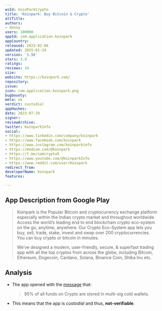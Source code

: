 ```yaml
---
wsId: koinParkCrypto
title: 'Koinpark: Buy Bitcoin & Crypto'
altTitle: 
authors:
- danny
users: 100000
appId: com.application.koinpark
appCountry: 
released: 2023-02-04
updated: 2025-01-24
version: '1.56'
stars: 3.9
ratings: 
reviews: 14
size: 
website: https://koinpark.com/
repository: 
issue: 
icon: com.application.koinpark.png
bugbounty: 
meta: ok
verdict: custodial
appHashes: 
date: 2023-07-29
signer: 
reviewArchive: 
twitter: KoinparkInfo
social:
- https://www.linkedin.com/company/koinpark
- https://www.facebook.com/koinpark
- https://www.instagram.com/koinparkinfo
- https://medium.com/@koinpark
- https://t.me/samcrypto9
- https://www.youtube.com/@koinparkInfo
- https://www.reddit.com/user/Koinpark
redirect_from: 
developerName: koinpark
features: 

---
```


## App Description from Google Play

> Koinpark is the Popular Bitcoin and cryptocurrency exchange platform especially within the Indian crypto market and throughout worldwide. Access the world’s leading end to end blockchain crypto eco-system on the go, anytime, anywhere. Our Crypto Eco-System app lets you buy, sell, trade, stake, invest and swap over 200 cryptocurrencies. You can buy crypto or bitcoin in minutes.
>
> We’ve designed a modern, user-friendly, secure, & superfast trading app with all the top cryptos from across the globe, including Bitcoin, Ethereum, Dogecoin, Cardano, Solana, Binance Coin, Shiba Inu etc.

## Analysis

- The app opened with the [message](https://twitter.com/BitcoinWalletz/status/1685231394065371137) that:

     > 95% of all funds on Crypto are stored in multi-sig cold wallets.

- This means that the app is *custodial* and thus, **not-verifiable**.